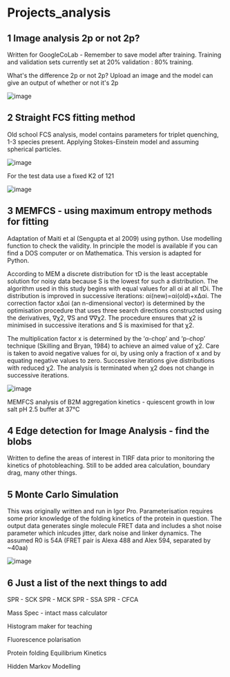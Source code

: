 # Projects_analysis

## 1 Image analysis 2p or not 2p?
Written for GoogleCoLab - Remember to save model after training. Training and validation sets currently set at 20% validation : 80% training. 

What's the difference 2p or not 2p? Upload an image and the model can give an output of whether or not it's 2p

![image](https://github.com/user-attachments/assets/db3e387b-c706-451b-966e-f9eba38899ca)


## 2 Straight FCS fitting method
Old school FCS analysis, model contains parameters for triplet quenching, 1-3 species present. Applying Stokes-Einstein model and assuming spherical particles.

![image](https://github.com/user-attachments/assets/00c0452e-21b7-4cfe-96da-cef06a5839c0)

For the test data use a fixed K2 of 121

![image](https://github.com/user-attachments/assets/ba2f4919-21d8-4f81-9ff2-d5ffd1c32d7f)


## 3 MEMFCS - using maximum entropy methods for fitting
Adaptation of Maiti et al (Sengupta et al 2009) using python. Use modelling function to check the validity. In principle the model is available if you can find a DOS computer or on Mathematica. This version is adapted for Python.

According to MEM a discrete distribution for τD is the least acceptable solution for noisy data because S is the lowest for such a distribution. The algorithm used in this study begins with equal values for all αi
at all τDi. The distribution is improved in successive iterations: αi(new)=αi(old)+xΔαi. The correction factor xΔαi (an n-dimensional vector) is determined by the optimisation procedure that uses three search directions
constructed using the derivatives, ∇χ2, ∇S and ∇∇χ2. The procedure ensures that χ2 is minimised in successive iterations and S is maximised for that χ2.

The multiplication factor x is determined by the ‘α-chop’ and ‘p-chop’ technique (Skilling and Bryan, 1984) to achieve an aimed value of χ2. Care is taken to avoid negative values for αi, by using only a fraction of x and by equating
negative values to zero. Successive iterations give distributions with reduced χ2. The analysis is terminated when χ2 does not change in successive iterations.

![image](https://github.com/user-attachments/assets/29b44984-281d-434b-a03a-6ad54e592943)

MEMFCS analysis of B2M aggregation kinetics - quiescent growth in low salt pH 2.5 buffer at 37°C

## 4 Edge detection for Image Analysis - find the blobs
Written to define the areas of interest in TIRF data prior to monitoring the kinetics of photobleaching. Still to be added area calculation, boundary drag, many other things.

## 5 Monte Carlo Simulation
This was originally written and run in Igor Pro. Parameterisation requires some prior knowledge of the folding kinetics of the protein in question. The output data generates single molecule FRET data and includes a shot noise parameter which inlcudes jitter, dark noise and linker dynamics. The assumed R0 is 54A (FRET pair is Alexa 488 and Alex 594, separated by ~40aa)

![image](https://github.com/user-attachments/assets/ef14fd53-f4ce-4988-882b-eb400d6f7006)


## 6 Just a list of the next things to add
  SPR - SCK
  SPR - MCK
  SPR - SSA
  SPR - CFCA

  Mass Spec - intact mass calculator

  Histogram maker for teaching

  Fluorescence polarisation

  Protein folding
    Equilibrium 
    Kinetics

  Hidden Markov Modelling
